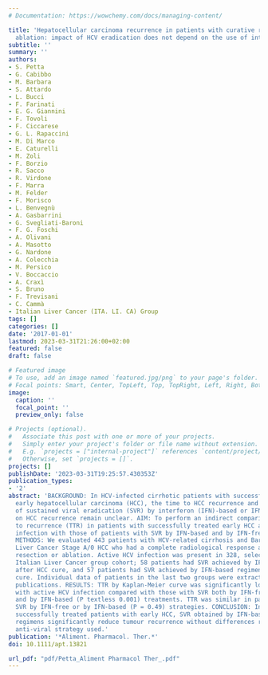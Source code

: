```yaml
---
# Documentation: https://wowchemy.com/docs/managing-content/

title: 'Hepatocellular carcinoma recurrence in patients with curative resection or
  ablation: impact of HCV eradication does not depend on the use of interferon'
subtitle: ''
summary: ''
authors:
- S. Petta
- G. Cabibbo
- M. Barbara
- S. Attardo
- L. Bucci
- F. Farinati
- E. G. Giannini
- F. Tovoli
- F. Ciccarese
- G. L. Rapaccini
- M. Di Marco
- E. Caturelli
- M. Zoli
- F. Borzio
- R. Sacco
- R. Virdone
- F. Marra
- M. Felder
- F. Morisco
- L. Benvegnù
- A. Gasbarrini
- G. Svegliati-Baroni
- F. G. Foschi
- A. Olivani
- A. Masotto
- G. Nardone
- A. Colecchia
- M. Persico
- V. Boccaccio
- A. Craxì
- S. Bruno
- F. Trevisani
- C. Cammà
- Italian Liver Cancer (ITA. LI. CA) Group
tags: []
categories: []
date: '2017-01-01'
lastmod: 2023-03-31T21:26:00+02:00
featured: false
draft: false

# Featured image
# To use, add an image named `featured.jpg/png` to your page's folder.
# Focal points: Smart, Center, TopLeft, Top, TopRight, Left, Right, BottomLeft, Bottom, BottomRight.
image:
  caption: ''
  focal_point: ''
  preview_only: false

# Projects (optional).
#   Associate this post with one or more of your projects.
#   Simply enter your project's folder or file name without extension.
#   E.g. `projects = ["internal-project"]` references `content/project/deep-learning/index.md`.
#   Otherwise, set `projects = []`.
projects: []
publishDate: '2023-03-31T19:25:57.430353Z'
publication_types:
- '2'
abstract: 'BACKGROUND: In HCV-infected cirrhotic patients with successfully treated
  early hepatocellular carcinoma (HCC), the time to HCC recurrence and the effects
  of sustained viral eradication (SVR) by interferon (IFN)-based or IFN-free regimens
  on HCC recurrence remain unclear. AIM: To perform an indirect comparison of time
  to recurrence (TTR) in patients with successfully treated early HCC and active HCV
  infection with those of patients with SVR by IFN-based and by IFN-free regimens.
  METHODS: We evaluated 443 patients with HCV-related cirrhosis and Barcelona Clinic
  Liver Cancer Stage A/0 HCC who had a complete radiological response after curative
  resection or ablation. Active HCV infection was present in 328, selected from the
  Italian Liver Cancer group cohort; 58 patients had SVR achieved by IFN-free regimens
  after HCC cure, and 57 patients had SVR achieved by IFN-based regimens after HCC
  cure. Individual data of patients in the last two groups were extracted from available
  publications. RESULTS: TTR by Kaplan-Meier curve was significantly lower in patients
  with active HCV infection compared with those with SVR both by IFN-free (P = 0.02)
  and by IFN-based (P textless 0.001) treatments. TTR was similar in patients with
  SVR by IFN-free or by IFN-based (P = 0.49) strategies. CONCLUSION: In HCV-infected,
  successfully treated patients with early HCC, SVR obtained by IFN-based or IFN-free
  regimens significantly reduce tumour recurrence without differences related to the
  anti-viral strategy used.'
publication: '*Aliment. Pharmacol. Ther.*'
doi: 10.1111/apt.13821

url_pdf: "pdf/Petta_Aliment Pharmacol Ther_.pdf"
---
```

